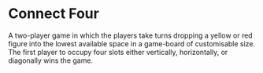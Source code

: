 # Connect Four
A two-player game in which the players take turns dropping a yellow or red figure into the lowest available space in a game-board of customisable size.
The first player to occupy four slots either vertically, horizontally, or diagonally wins the game.
